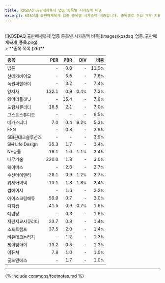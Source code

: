 ```yaml
---
title: KOSDAQ 출판매체복제 업종 종목별 시가총액 비중
excerpt: KOSDAQ 출판매체복제 업종 종목별 시가총액 비중입니다. 종목별로 주요 재무 지표를 함께 표시합니다.
---
```

<br>
![KOSDAQ 출판매체복제 업종 종목별 시가총액 비중](images/kosdaq_업종_출판매체복제_종목.png)
<br>
> **종목 목록 (26)**<a id="list"></a>

| **종목** | **PER** | **PBR** | **DIV** | **비중** |
| :------- | ------: | ------: | ------: | -------: |
| 넵튠 | - | 0.8 | - | 11.9<small>%</small> |
| 신테카바이오 | - | 5.5 | - | 7.6<small>%</small> |
| 녹원씨엔아이 | - | 3.2 | - | 7.4<small>%</small> |
| 양지사 | 132.1 | 0.9 | 0.4<small>%</small> | 7.3<small>%</small> |
| 와이더플래닛 | - | 15.4 | - | 7.0<small>%</small> |
| 드림시큐리티 | 18.5 | 2.1 | - | 7.0<small>%</small> |
| 고스트스튜디오 | - | - | - | 6.5<small>%</small> |
| 메가스터디 | 7.0 | 0.4 | 9.2<small>%</small> | 5.3<small>%</small> |
| FSN | - | 0.8 | - | 3.9<small>%</small> |
| SBI핀테크솔루션즈 | - | - | - | 3.9<small>%</small> |
| SM Life Design | 35.3 | 1.7 | - | 3.4<small>%</small> |
| NE능률 | 19.1 | 1.0 | 1.1<small>%</small> | 3.4<small>%</small> |
| 나무기술 | 220.0 | 1.8 | - | 3.0<small>%</small> |
| 웨이버스 | - | 2.6 | - | 2.7<small>%</small> |
| 수산아이앤티 | 28.1 | 0.9 | 1.2<small>%</small> | 2.7<small>%</small> |
| 위세아이텍 | 13.1 | 1.8 | 1.8<small>%</small> | 2.4<small>%</small> |
| 썸에이지 | - | 1.6 | - | 2.2<small>%</small> |
| 아이스크림에듀 | 59.9 | 0.7 | - | 2.0<small>%</small> |
| 디지캡 | 41.5 | 0.9 | 0.7<small>%</small> | 1.6<small>%</small> |
| 예림당 | - | 0.3 | - | 1.6<small>%</small> |
| 지란지교시큐리티 | 23.7 | 0.8 | - | 1.4<small>%</small> |
| 소프트캠프 | 37.5 | 2.0 | - | 1.4<small>%</small> |
| 비유테크놀러지 | - | 1.2 | - | 1.3<small>%</small> |
| 제이엠아이 | 13.2 | 0.8 | - | 1.3<small>%</small> |
| 이퓨쳐 | 7.8 | 1.0 | - | 1.0<small>%</small> |
| 골드앤에스 | - | 1.7 | - | 1.0<small>%</small> |

---
{% include commons/footnotes.md %}